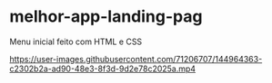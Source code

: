 # melhor-app-landing-pag
Menu inicial feito com HTML e CSS






https://user-images.githubusercontent.com/71206707/144964363-c2302b2a-ad90-48e3-8f3d-9d2e78c2025a.mp4

